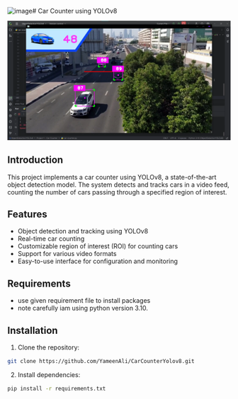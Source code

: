 ![image](https://github.com/YameenAli/CarCounterYolov8/assets/77196593/cd154d32-fd75-4943-be1d-6b2d412af188)# Car Counter using YOLOv8

![Car Counter Demo](https://github.com/YameenAli/CarCounterYolov8/blob/main/demo.png)

## Introduction

This project implements a car counter using YOLOv8, a state-of-the-art object detection model. The system detects and tracks cars in a video feed, counting the number of cars passing through a specified region of interest.

## Features

- Object detection and tracking using YOLOv8
- Real-time car counting
- Customizable region of interest (ROI) for counting cars
- Support for various video formats
- Easy-to-use interface for configuration and monitoring

## Requirements

- use given requirement file to install packages
- note carefully iam using python version 3.10.

## Installation

1. Clone the repository:

```bash
git clone https://github.com/YameenAli/CarCounterYolov8.git
```

2. Install dependencies:

```bash
pip install -r requirements.txt
```



